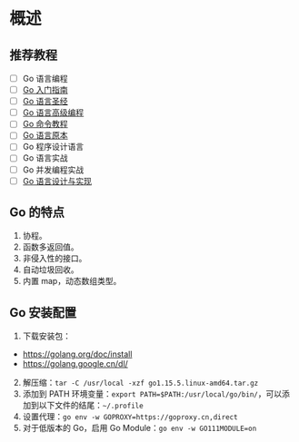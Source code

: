 # 概述
## 推荐教程
+ [ ] Go 语言编程
+ [ ] [Go 入门指南](https://github.com/unknwon/the-way-to-go_ZH_CN/blob/master/eBook/directory.md)
+ [ ] [Go 语言圣经](https://books.studygolang.com/gopl-zh/)
+ [ ] [Go 语言高级编程](https://chai2010.cn/advanced-go-programming-book/)
+ [ ] [Go 命令教程](https://wiki.jikexueyuan.com/project/go-command-tutorial/)
+ [ ] [Go 语言原本](https://golang.design/under-the-hood/)
+ [ ] Go 程序设计语言
+ [ ] Go 语言实战
+ [ ] Go 并发编程实战
+ [ ] [Go 语言设计与实现](https://draveness.me/golang/)

## Go 的特点
1. 协程。 
2. 函数多返回值。 
3. 非侵入性的接口。 
4. 自动垃圾回收。 
5. 内置 map，动态数组类型。

## Go 安装配置
1. 下载安装包： 
+ https://golang.org/doc/install 
+ https://golang.google.cn/dl/ 
2. 解压缩：`tar -C /usr/local -xzf go1.15.5.linux-amd64.tar.gz`
3. 添加到 PATH 环境变量：`export PATH=$PATH:/usr/local/go/bin/`，可以添加到以下文件的结尾：`~/.profile`
4. 设置代理：`go env -w GOPROXY=https://goproxy.cn,direct`
5. 对于低版本的 Go，启用 Go Module：`go env -w GO111MODULE=on`